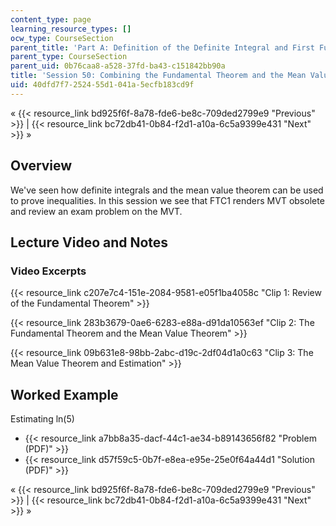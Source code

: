 ```yaml
---
content_type: page
learning_resource_types: []
ocw_type: CourseSection
parent_title: 'Part A: Definition of the Definite Integral and First Fundamental Theorem'
parent_type: CourseSection
parent_uid: 0b76caa8-a528-37fd-ba43-c151842bb90a
title: 'Session 50: Combining the Fundamental Theorem and the Mean Value Theorem'
uid: 40dfd7f7-2524-55d1-041a-5ecfb183cd9f
---
```


« {{< resource_link bd925f6f-8a78-fde6-be8c-709ded2799e9 "Previous" >}} | {{< resource_link bc72db41-0b84-f2d1-a10a-6c5a9399e431 "Next" >}} »

Overview
--------

We've seen how definite integrals and the mean value theorem can be used to prove inequalities. In this session we see that FTC1 renders MVT obsolete and review an exam problem on the MVT.

Lecture Video and Notes
-----------------------

### Video Excerpts

{{< resource_link c207e7c4-151e-2084-9581-e05f1ba4058c "Clip 1: Review of the Fundamental Theorem" >}}

{{< resource_link 283b3679-0ae6-6283-e88a-d91da10563ef "Clip 2: The Fundamental Theorem and the Mean Value Theorem" >}}

{{< resource_link 09b631e8-98bb-2abc-d19c-2df04d1a0c63 "Clip 3: The Mean Value Theorem and Estimation" >}}

Worked Example
--------------

Estimating ln(5)

*   {{< resource_link a7bb8a35-dacf-44c1-ae34-b89143656f82 "Problem (PDF)" >}}
*   {{< resource_link d57f59c5-0b7f-e8ea-e95e-25e0f64a44d1 "Solution (PDF)" >}}

« {{< resource_link bd925f6f-8a78-fde6-be8c-709ded2799e9 "Previous" >}} | {{< resource_link bc72db41-0b84-f2d1-a10a-6c5a9399e431 "Next" >}} »